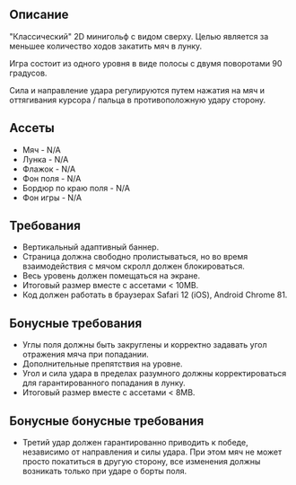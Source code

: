## Описание

"Классический" 2D минигольф с видом сверху. Целью является за меньшее количество ходов закатить мяч в лунку.

Игра состоит из одного уровня в виде полосы с двумя поворотами 90 градусов.

Сила и направление удара регулируются путем нажатия на мяч и оттягивания курсора / пальца в противоположную удару сторону.

## Ассеты

* Мяч - N/A
* Лунка - N/A
* Флажок - N/A
* Фон поля - N/A
* Бордюр по краю поля - N/A
* Фон игры - N/A

## Требования

* Вертикальный адаптивный баннер.
* Страница должна свободно пролистываться, но во время взаимодействия с мячом скролл должен блокироваться.
* Весь уровень должен помещаться на экране.
* Итоговый размер вместе с ассетами < 10MB.
* Код должен работать в браузерах Safari 12 (iOS), Android Chrome 81.

## Бонусные требования

* Углы поля должны быть закруглены и корректно задавать угол отражения мяча при попадании.
* Дополнительные препятствия на уровне.
* Угол и сила удара в пределах разумного должны корректироваться для гарантированного попадания в лунку.
* Итоговый размер вместе с ассетами < 8MB.

## Бонусные бонусные требования

* Третий удар должен гарантированно приводить к победе, независимо от направления и силы удара. При этом мяч не может просто покатиться в другую сторону, все изменения должны возникать только при ударе о борты поля.
